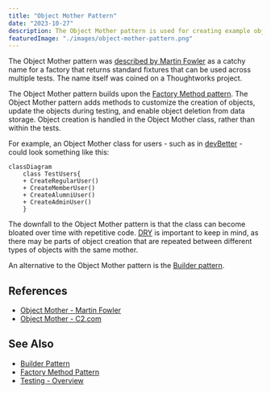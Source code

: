 ```yaml
---
title: "Object Mother Pattern"
date: "2023-10-27"
description: The Object Mother pattern is used for creating example objects in testing.
featuredImage: "./images/object-mother-pattern.png"
---
```


The Object Mother pattern was [described by Martin Fowler](https://martinfowler.com/bliki/ObjectMother.html) as a catchy name for a factory that returns standard fixtures that can be used across multiple tests. The name itself was coined on a Thoughtworks project.

The Object Mother pattern builds upon the [Factory Method pattern](/design-patterns/factory-method-pattern). The Object Mother pattern adds methods to customize the creation of objects, update the objects during testing, and enable object deletion from data storage. Object creation is handled in the Object Mother class, rather than within the tests.

For example, an Object Mother class for users - such as in [devBetter](https://devbetter.com) - could look something like this:

```mermaid
classDiagram
    class TestUsers{
    + CreateRegularUser()
    + CreateMemberUser()
    + CreateAlumniUser()    
    + CreateAdminUser()
    }
```

The downfall to the Object Mother pattern is that the class can become bloated over time with repetitive code. [DRY](/principles/dont-repeat-yourself) is important to keep in mind, as there may be parts of object creation that are repeated between different types of objects with the same mother.

An alternative to the Object Mother pattern is the [Builder pattern](/design-patterns/builder-pattern).

## References

- [Object Mother - Martin Fowler](https://martinfowler.com/bliki/ObjectMother.html)
- [Object Mother - C2.com](https://wiki.c2.com/?ObjectMother)

## See Also

- [Builder Pattern](/design-patterns/builder-pattern)
- [Factory Method Pattern](/design-patterns/factory-method-pattern)
- [Testing - Overview](/testing/testing-overview)